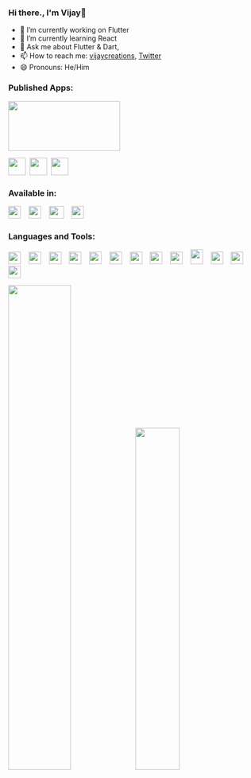### Hi there., I'm Vijay👋



- 🔭 I’m currently working on Flutter
- 🌱 I’m currently learning React
- 💬 Ask me about Flutter & Dart,
- 📫 How to reach me: [vijaycreations](https://www.youtube.com/channel/UCBC_Z7jla1GSITcqLKAtPxQ), [Twitter](https://twitter.com/vijaycreations)
- 😄 Pronouns: He/Him

### Published Apps:

[<image src="https://user-images.githubusercontent.com/58719230/103483391-fb711b80-4e0c-11eb-9c4b-b32daf0b3ae8.png" width="225" height="100">](https://play.google.com/store/apps/developer?id=Vijay+Ravichandran)
  
[<image src="https://user-images.githubusercontent.com/58719230/104478453-531b3e00-55e8-11eb-9bd4-3aaec0359021.png" width="35" height="35">](https://play.google.com/store/apps/details?id=devotional.songs)&nbsp;&nbsp;[<image src="https://user-images.githubusercontent.com/58719230/104477998-c7091680-55e7-11eb-96fd-51754f6c84e0.png" width="35" height="35">](https://play.google.com/store/apps/details?id=expense.emi)&nbsp;&nbsp;[<image src="https://user-images.githubusercontent.com/58719230/106146650-ef267700-619c-11eb-9cec-2f788a6cd5ea.png" width="35" height="35">](https://play.google.com/store/apps/details?id=emicalculator.app)



  

### Available in:

[<image src="https://user-images.githubusercontent.com/58719230/103482792-e2666b80-4e08-11eb-8552-d8971254934c.png" width="25" height="25">](https://www.linkedin.com/in/vijay-creations-b60a391a6/)&nbsp;&nbsp;&nbsp;&nbsp;[<image src="https://user-images.githubusercontent.com/58719230/117926756-e5252000-b316-11eb-8f54-5160aef752aa.jpg" width="25" height="25">](https://discord.gg/jNRFhXm3)&nbsp;&nbsp;&nbsp;&nbsp;[<image src="https://user-images.githubusercontent.com/58719230/117928272-f0794b00-b318-11eb-8d15-596f1411b908.png" width="30" height="25">](https://www.youtube.com/channel/UCBC_Z7jla1GSITcqLKAtPxQ)&nbsp;&nbsp;&nbsp;&nbsp;[<image src="https://user-images.githubusercontent.com/58719230/103482826-0629b180-4e09-11eb-8870-27a73c819452.png" width="25" height="25">](https://in.pinterest.com/vijaycreations02/boards/)
  

### Languages and Tools:

[<image src="https://user-images.githubusercontent.com/58719230/103482573-96ff8d80-4e07-11eb-8248-199e410e8165.png" width="25" height="25">](https://www.youtube.com/channel/UCBC_Z7jla1GSITcqLKAtPxQ)&nbsp;&nbsp;&nbsp;&nbsp;[<image src="https://user-images.githubusercontent.com/58719230/103482597-bac2d380-4e07-11eb-97be-88061e269fa6.png" width="25" height="25">](https://www.youtube.com/channel/UCBC_Z7jla1GSITcqLKAtPxQ)&nbsp;&nbsp;&nbsp;&nbsp;[<image src="https://user-images.githubusercontent.com/58719230/103482745-8f8cb400-4e08-11eb-9c64-4f3abd1899a3.png" width="25" height="25">](https://www.youtube.com/channel/UCBC_Z7jla1GSITcqLKAtPxQ)&nbsp;&nbsp;&nbsp;&nbsp;[<image src="https://user-images.githubusercontent.com/58719230/88885109-8560fb00-d255-11ea-96ca-af58d8020770.png" width="25" height="25">](https://www.youtube.com/channel/UCBC_Z7jla1GSITcqLKAtPxQ)&nbsp;&nbsp;&nbsp;&nbsp;[<image src="https://user-images.githubusercontent.com/58719230/88885585-69118e00-d256-11ea-8444-be984e5a4008.png" width="25" height="25">](https://www.youtube.com/channel/UCBC_Z7jla1GSITcqLKAtPxQ)&nbsp;&nbsp;&nbsp;&nbsp;[<image src="https://user-images.githubusercontent.com/58719230/103483265-05464f00-4e0c-11eb-9f50-8975f8a7cbd8.png" width="25" height="25">](https://www.youtube.com/channel/UCBC_Z7jla1GSITcqLKAtPxQ)&nbsp;&nbsp;&nbsp;&nbsp;[<image src="https://user-images.githubusercontent.com/58719230/103482996-37ef4800-4e0a-11eb-85e9-72e55ad93833.png" width="25" height="25">](https://www.youtube.com/channel/UCBC_Z7jla1GSITcqLKAtPxQ)&nbsp;&nbsp;&nbsp;&nbsp;[<image src="https://user-images.githubusercontent.com/58719230/103483020-666d2300-4e0a-11eb-9539-08ea993bc2d2.png" width="25" height="25">](https://www.youtube.com/channel/UCBC_Z7jla1GSITcqLKAtPxQ)&nbsp;&nbsp;&nbsp;&nbsp;[<image src="https://user-images.githubusercontent.com/58719230/103483218-bd272c80-4e0b-11eb-8539-3be78701f639.png" width="25" height="25">](https://www.youtube.com/channel/UCBC_Z7jla1GSITcqLKAtPxQ)&nbsp;&nbsp;&nbsp;&nbsp;[<image src="https://user-images.githubusercontent.com/58719230/103483074-c1067f00-4e0a-11eb-8e77-cce8fa13b039.png" width="25" height="30">](https://www.youtube.com/channel/UCBC_Z7jla1GSITcqLKAtPxQ)&nbsp;&nbsp;&nbsp;&nbsp;[<image src="https://user-images.githubusercontent.com/58719230/103483121-383c1300-4e0b-11eb-96a7-58be5af46eaf.png" width="25" height="25">](https://www.youtube.com/channel/UCBC_Z7jla1GSITcqLKAtPxQ)&nbsp;&nbsp;&nbsp;&nbsp;[<image src="https://user-images.githubusercontent.com/58719230/103483148-599cff00-4e0b-11eb-8ef4-6774c495fca9.png" width="25" height="25">](https://www.youtube.com/channel/UCBC_Z7jla1GSITcqLKAtPxQ)&nbsp;&nbsp;&nbsp;[<image src="https://user-images.githubusercontent.com/58719230/114066388-50fc0f00-98b9-11eb-805a-326fce950195.png" width="25" height="25">](https://www.youtube.com/channel/UCBC_Z7jla1GSITcqLKAtPxQ)







<img src="https://github-readme-stats.vercel.app/api?username=vijayinyoutube&&show_icons=true" width="50%">  <img src="https://github-readme-stats.vercel.app/api/top-langs/?username=vijayinyoutube&layout=compact" width="42%">

